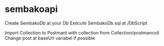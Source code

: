 # sembakoapi
Create SembakoDb at your Db
Execute SembakoDb.sql at /DbScript

Import Collection to Postmant with collection from Collection/postmancoll
Change post at baseUrl variabel if possible

